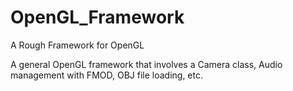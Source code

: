 # OpenGL_Framework
A Rough Framework for OpenGL

A general OpenGL framework that involves a Camera class, Audio management with FMOD, OBJ file loading, etc.
